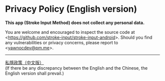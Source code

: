 # Privacy Policy (English version)

**This app (Stroke Input Method) does not collect any personal data.**

You are welcome and encouraged to inspect the source code at
<<https://github.com/stroke-input/stroke-input-android>>.
Should you find any vulnerabilities or privacy concerns,
please report to <<yawnocdev@pm.me>>.

---

[私隱政策（中文版）](PRIVACY-zh.md#私隱政策中文版) <br>
(If there be any discrepancy between the English and the Chinese,
the English version shall prevail.)
